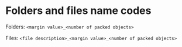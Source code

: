 # Folders and files name codes
Folders: `<margin value>_<number of packed objects>`<br>

Files: `<file description>_<margin value>_<number of packed objects>`<br>
